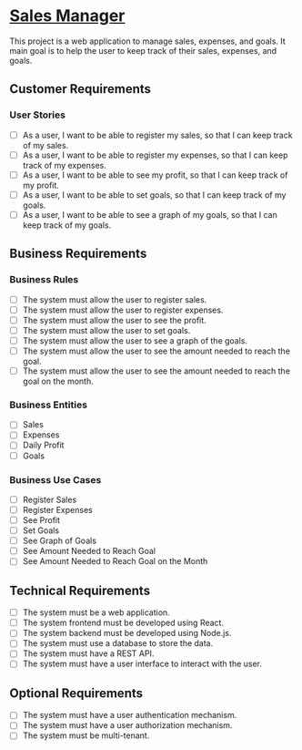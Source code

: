 # [Sales Manager](https://brunorcorrea.github.io/sales-manager)

This project is a web application to manage sales, expenses, and goals. It main goal is to help the user to keep track of their sales, expenses, and goals.

## Customer Requirements

### User Stories

- [ ] As a user, I want to be able to register my sales, so that I can keep track of my sales.
- [ ] As a user, I want to be able to register my expenses, so that I can keep track of my expenses.
- [ ] As a user, I want to be able to see my profit, so that I can keep track of my profit.
- [ ] As a user, I want to be able to set goals, so that I can keep track of my goals.
- [ ] As a user, I want to be able to see a graph of my goals, so that I can keep track of my goals.

## Business Requirements

### Business Rules

- [ ] The system must allow the user to register sales.
- [ ] The system must allow the user to register expenses.
- [ ] The system must allow the user to see the profit.
- [ ] The system must allow the user to set goals.
- [ ] The system must allow the user to see a graph of the goals.
- [ ] The system must allow the user to see the amount needed to reach the goal.
- [ ] The system must allow the user to see the amount needed to reach the goal on the month.

### Business Entities

- [ ] Sales
- [ ] Expenses
- [ ] Daily Profit
- [ ] Goals

### Business Use Cases

- [ ] Register Sales
- [ ] Register Expenses
- [ ] See Profit
- [ ] Set Goals
- [ ] See Graph of Goals
- [ ] See Amount Needed to Reach Goal
- [ ] See Amount Needed to Reach Goal on the Month

## Technical Requirements

- [ ] The system must be a web application.
- [ ] The system frontend must be developed using React.
- [ ] The system backend must be developed using Node.js.
- [ ] The system must use a database to store the data.
- [ ] The system must have a REST API.
- [ ] The system must have a user interface to interact with the user.

## Optional Requirements

- [ ] The system must have a user authentication mechanism.
- [ ] The system must have a user authorization mechanism.
- [ ] The system must be multi-tenant.
